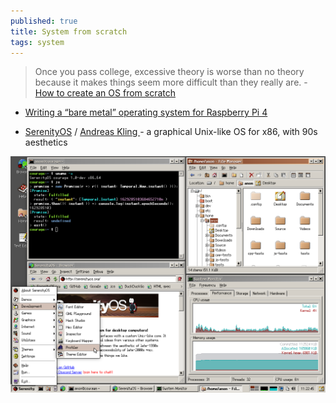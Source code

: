 ```yaml
---
published: true
title: System from scratch
tags: system
---
```

> Once you pass college, excessive theory is worse than no theory because it makes things seem more difficult than they really are. - [How to create an OS from scratch](https://news.ycombinator.com/item?id=18036538)

- [Writing a “bare metal” operating system for Raspberry Pi 4](https://news.ycombinator.com/item?id=28774022)

- [	SerenityOS](https://news.ycombinator.com/item?id=19986126) / [ Andreas Kling ](https://www.youtube.com/channel/UC3ts8coMP645hZw9JSD3pqQ) - a graphical Unix-like OS for x86, with 90s aesthetics


![caption](https://raw.githubusercontent.com/SerenityOS/serenity/master/Meta/screenshot-b36968c.png)